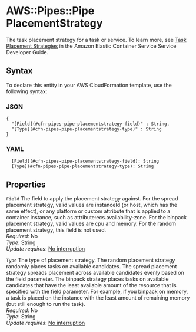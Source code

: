 # AWS::Pipes::Pipe PlacementStrategy<a name="aws-properties-pipes-pipe-placementstrategy"></a>

The task placement strategy for a task or service\. To learn more, see [Task Placement Strategies](https://docs.aws.amazon.com/AmazonECS/latest/developerguide/task-placement-strategies.html) in the Amazon Elastic Container Service Service Developer Guide\.

## Syntax<a name="aws-properties-pipes-pipe-placementstrategy-syntax"></a>

To declare this entity in your AWS CloudFormation template, use the following syntax:

### JSON<a name="aws-properties-pipes-pipe-placementstrategy-syntax.json"></a>

```
{
  "[Field](#cfn-pipes-pipe-placementstrategy-field)" : String,
  "[Type](#cfn-pipes-pipe-placementstrategy-type)" : String
}
```

### YAML<a name="aws-properties-pipes-pipe-placementstrategy-syntax.yaml"></a>

```
  [Field](#cfn-pipes-pipe-placementstrategy-field): String
  [Type](#cfn-pipes-pipe-placementstrategy-type): String
```

## Properties<a name="aws-properties-pipes-pipe-placementstrategy-properties"></a>

`Field` <a name="cfn-pipes-pipe-placementstrategy-field"></a>
The field to apply the placement strategy against\. For the spread placement strategy, valid values are instanceId \(or host, which has the same effect\), or any platform or custom attribute that is applied to a container instance, such as attribute:ecs\.availability\-zone\. For the binpack placement strategy, valid values are cpu and memory\. For the random placement strategy, this field is not used\.  
_Required_: No  
_Type_: String  
_Update requires_: [No interruption](https://docs.aws.amazon.com/AWSCloudFormation/latest/UserGuide/using-cfn-updating-stacks-update-behaviors.html#update-no-interrupt)

`Type` <a name="cfn-pipes-pipe-placementstrategy-type"></a>
The type of placement strategy\. The random placement strategy randomly places tasks on available candidates\. The spread placement strategy spreads placement across available candidates evenly based on the field parameter\. The binpack strategy places tasks on available candidates that have the least available amount of the resource that is specified with the field parameter\. For example, if you binpack on memory, a task is placed on the instance with the least amount of remaining memory \(but still enough to run the task\)\.  
_Required_: No  
_Type_: String  
_Update requires_: [No interruption](https://docs.aws.amazon.com/AWSCloudFormation/latest/UserGuide/using-cfn-updating-stacks-update-behaviors.html#update-no-interrupt)

